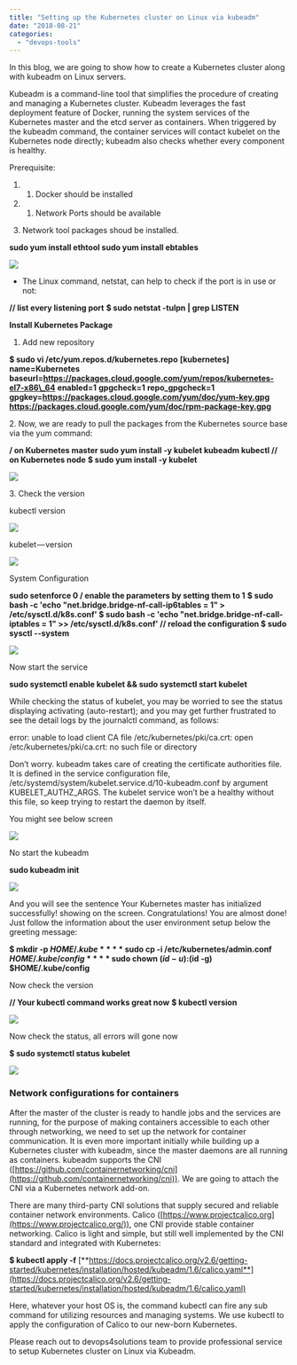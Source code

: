 ```yaml
---
title: "Setting up the Kubernetes cluster on Linux via kubeadm"
date: "2018-08-21"
categories: 
  - "devops-tools"
---
```


In this blog, we are going to show how to create a Kubernetes cluster along with kubeadm on Linux servers.

Kubeadm is a command-line tool that simplifies the procedure of creating and managing a Kubernetes cluster. Kubeadm leverages the fast deployment feature of Docker, running the system services of the Kubernetes master and the etcd server as containers. When triggered by the kubeadm command, the container services will contact kubelet on the Kubernetes node directly; kubeadm also checks whether every component is healthy.

Prerequisite:

1. 1. Docker should be installed

1. 1. Network Ports should be available

1. Network tool packages shoud be installed.

**sudo yum install ethtool
sudo yum install ebtables**

![](https://cdn-images-1.medium.com/max/800/1*ZmbogovLUSnOve6fsqgEDw.png)

- The Linux command, netstat, can help to check if the port is in use or not:

**// list every listening port**
**$ sudo netstat -tulpn | grep LISTEN**

**Install Kubernetes Package**

1. Add new repository

**$ sudo vi /etc/yum.repos.d/kubernetes.repo**
**\[kubernetes\]**
**name=Kubernetes**
**baseurl=https://packages.cloud.google.com/yum/repos/kubernetes-el7-x86\_64**
**enabled=1**
**gpgcheck=1**
**repo\_gpgcheck=1**
**gpgkey=https://packages.cloud.google.com/yum/doc/yum-key.gpg**
 **https://packages.cloud.google.com/yum/doc/rpm-package-key.gpg**

2\. Now, we are ready to pull the packages from the Kubernetes source base via the yum command:

**/ on Kubernetes master
sudo yum install -y kubelet kubeadm kubectl
// on Kubernetes node**
**$ sudo yum install -y kubelet**

![](https://cdn-images-1.medium.com/max/800/1*g51lC9ILQr77-uxqIu0zpQ.png)

3\. Check the version

kubectl version

![](https://cdn-images-1.medium.com/max/800/1*SRbIHDg_qt7dDKZt00qtWg.png)

kubelet — version

![](https://cdn-images-1.medium.com/max/800/1*dxMMWDD34kwsfzGxznBbAw.png)

System Configuration

**sudo setenforce 0
/ enable the parameters by setting them to 1**
**$ sudo bash -c 'echo "net.bridge.bridge-nf-call-ip6tables = 1" > /etc/sysctl.d/k8s.conf'
$ sudo bash -c 'echo "net.bridge.bridge-nf-call-iptables = 1" >> /etc/sysctl.d/k8s.conf'
// reload the configuration
$ sudo sysctl --system**

![](https://cdn-images-1.medium.com/max/800/1*rFxGQIoE2xBUo7Va1FOomA.png)

Now start the service

**sudo systemctl enable kubelet && sudo systemctl start kubelet**

While checking the status of kubelet, you may be worried to see the status displaying activating (auto-restart); and you may get further frustrated to see the detail logs by the journalctl command, as follows:

error: unable to load client CA file /etc/kubernetes/pki/ca.crt: open /etc/kubernetes/pki/ca.crt: no such file or directory

Don’t worry. kubeadm takes care of creating the certificate authorities file. It is defined in the service configuration file, /etc/systemd/system/kubelet.service.d/10-kubeadm.conf by argument KUBELET\_AUTHZ\_ARGS. The kubelet service won’t be a healthy without this file, so keep trying to restart the daemon by itself.

You might see below screen

![](https://cdn-images-1.medium.com/max/800/1*_-TBCYFYCaGzlrBxmh_GVw.png)

No start the kubeadm

**sudo kubeadm init**

![](https://cdn-images-1.medium.com/max/800/1*HJmbM_-o5c9RoOyjALpSuA.png)

And you will see the sentence Your Kubernetes master has initialized successfully! showing on the screen. Congratulations! You are almost done! Just follow the information about the user environment setup below the greeting message:

**$ mkdir -p $HOME/.kube**
**$ sudo cp -i /etc/kubernetes/admin.conf $HOME/.kube/config**
**$ sudo chown $(id -u):$(id -g) $HOME/.kube/config** 

Now check the version

**// Your kubectl command works great now**
**$ kubectl version**

![](https://cdn-images-1.medium.com/max/800/1*mYndImgHvKOfcmz7Nvf2CQ.png)

Now check the status, all errors will gone now

**$ sudo systemctl status kubelet**

![](https://cdn-images-1.medium.com/max/800/1*6hkKz5BOxT6sC5ko3YOfKA.png)

### Network configurations for containers

After the master of the cluster is ready to handle jobs and the services are running, for the purpose of making containers accessible to each other through networking, we need to set up the network for container communication. It is even more important initially while building up a Kubernetes cluster with kubeadm, since the master daemons are all running as containers. kubeadm supports the CNI ([https://github.com/containernetworking/cni](https://github.com/containernetworking/cni)). We are going to attach the CNI via a Kubernetes network add-on.

There are many third-party CNI solutions that supply secured and reliable container network environments. Calico ([https://www.projectcalico.org](https://www.projectcalico.org/)), one CNI provide stable container networking. Calico is light and simple, but still well implemented by the CNI standard and integrated with Kubernetes:

**$ kubectl apply -f** [**https://docs.projectcalico.org/v2.6/getting-started/kubernetes/installation/hosted/kubeadm/1.6/calico.yaml**](https://docs.projectcalico.org/v2.6/getting-started/kubernetes/installation/hosted/kubeadm/1.6/calico.yaml)

Here, whatever your host OS is, the command kubectl can fire any sub command for utilizing resources and managing systems. We use kubectl to apply the configuration of Calico to our new-born Kubernetes.

Please reach out to devops4solutions team to provide professional service to setup Kubernetes cluster on Linux via Kubeadm.
